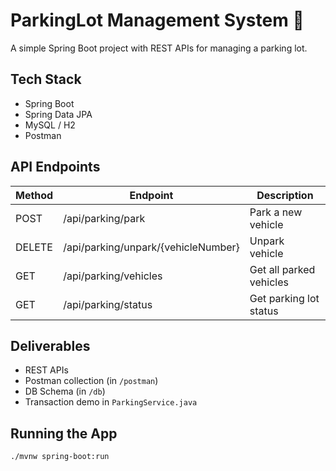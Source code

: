 # ParkingLot Management System 🚗

A simple Spring Boot project with REST APIs for managing a parking lot.

## Tech Stack
- Spring Boot
- Spring Data JPA
- MySQL / H2
- Postman

##  API Endpoints

| Method | Endpoint | Description |
|--------|----------|-------------|
| POST   | /api/parking/park     | Park a new vehicle |
| DELETE | /api/parking/unpark/{vehicleNumber} | Unpark vehicle |
| GET    | /api/parking/vehicles | Get all parked vehicles |
| GET    | /api/parking/status   | Get parking lot status |

##  Deliverables

- REST APIs
- Postman collection (in `/postman`)
- DB Schema (in `/db`)
- Transaction demo in `ParkingService.java`

## Running the App

```bash
./mvnw spring-boot:run
